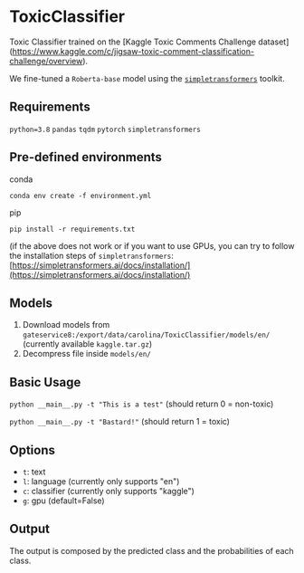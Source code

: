 # ToxicClassifier

Toxic Classifier trained on the [Kaggle Toxic Comments Challenge dataset] (https://www.kaggle.com/c/jigsaw-toxic-comment-classification-challenge/overview).

We fine-tuned a `Roberta-base` model using the [`simpletransformers`](https://simpletransformers.ai/) toolkit.


## Requirements
`python=3.8`
`pandas`
`tqdm`
`pytorch`
`simpletransformers`

## Pre-defined environments

conda

`conda env create -f environment.yml`

pip

`pip install -r requirements.txt`

(if the above does not work or if you want to use GPUs, you can try to follow the installation steps of `simpletransformers`: [https://simpletransformers.ai/docs/installation/](https://simpletransformers.ai/docs/installation/)

## Models

1. Download models from `gateservice8:/export/data/carolina/ToxicClassifier/models/en/` (currently available `kaggle.tar.gz`)
2. Decompress file inside `models/en/`

## Basic Usage

`python __main__.py -t "This is a test"` (should return 0 = non-toxic)

`python __main__.py -t "Bastard!"` (should return 1 = toxic)

## Options
- `t`: text
- `l`: language (currently only supports "en")
- `c`: classifier (currently only supports "kaggle")
- `g`: gpu (default=False)

## Output
The output is composed by the predicted class and the probabilities of each class. 
